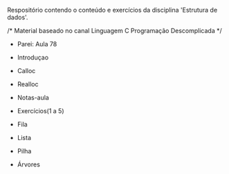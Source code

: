 Respositório contendo o conteúdo e exercícios da disciplina 'Estrutura de dados'.

/* Material baseado no canal Linguagem C  Programação Descomplicada */
- Parei: Aula 78

- Introduçao
- Calloc
- Realloc
- Notas-aula
- Exercícios(1 a 5)
- Fila
- Lista
- Pilha
- Árvores